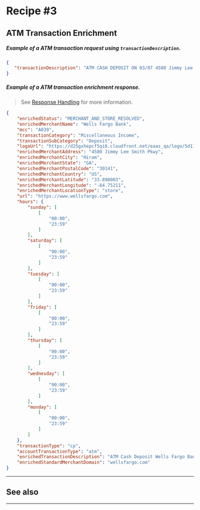 # Recipe #3

## ATM Transaction Enrichment 

<!--
type: tab
titles: Request, Response
-->

##### Example of a ATM transaction request using `transactionDescription`.

```json
{
   "transactionDescription": "ATM CASH DEPOSIT ON 03/07 4580 Jimmy Lee Smith Pkwy Hiram GA 0001648 ATM ID 0723N CARD 4487"
}
```

<!--
type: tab
-->

##### Example of a ATM transaction enrichment response.

<!-- theme: info -->
> See [Response Handling](?path=docs/Resources/Guides/Response-Codes/Response-Handling.md) for more information.

```json
{
    "enrichedStatus": "MERCHANT_AND_STORE_RESOLVED",
    "enrichedMerchantName": "Wells Fargo Bank",
    "mcc": "A039",
    "transactionCategory": "Miscellaneous Income",
    "transactionSubCategory": "Deposit",
    "logoUrl": "https://d25gxhepcf5qi6.cloudfront.net/eaas_qa/logo/5d11cffd-d5da-4aa6-8c6b-590abcf36247.png",
    "enrichedMerchantAddress": "4580 Jimmy Lee Smith Pkwy",
    "enrichedMerchantCity": "Hiram",
    "enrichedMerchantState": "GA",
    "enrichedMerchantPostalCode": "30141",
    "enrichedMerchantCountry": "US",
    "enrichedMerchantLatitude": "33.890003",
    "enrichedMerchantLongitude": "-84.75211",
    "enrichedMerchantLocationType": "store",
    "url": "https://www.wellsfargo.com",
    "hours": {
        "sunday": [
            [
                "00:00",
                "23:59"
            ]
        ],
        "saturday": [
            [
                "00:00",
                "23:59"
            ]
        ],
        "tuesday": [
            [
                "00:00",
                "23:59"
            ]
        ],
        "friday": [
            [
                "00:00",
                "23:59"
            ]
        ],
        "thursday": [
            [
                "00:00",
                "23:59"
            ]
        ],
        "wednesday": [
            [
                "00:00",
                "23:59"
            ]
        ],
        "monday": [
            [
                "00:00",
                "23:59"
            ]
        ]
    },
    "transactionType": "cp",
    "accountTransactionType": "atm",
    "enrichedTransactionDescription": "ATM Cash Deposit Wells Fargo Bank",
    "enrichedStandardMerchantDomain": "wellsfargo.com"
}
```

<!-- type: tab-end -->


---
## See also


---
